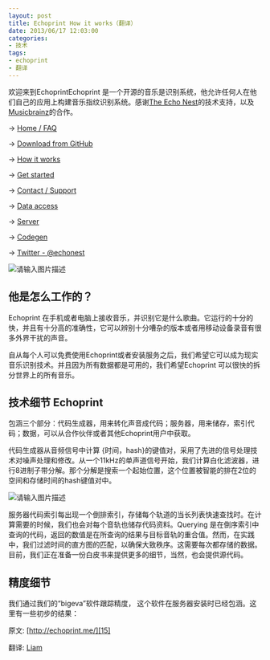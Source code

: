 ```yaml
---
layout: post
title: Echoprint How it works（翻译）
date: 2013/06/17 12:03:00
categories: 
- 技术
tags: 
- echoprint
- 翻译
---
```


欢迎来到EchoprintEchoprint 是一个开源的音乐是识别系统，他允许任何人在他们自己的应用上构建音乐指纹识别系统。感谢[The Echo Nest][1]的技术支持，以及[Musicbrainz][2]的合作。 

→ [Home / FAQ][3]

→ [Download from GitHub][4]

→ [How it works][5]

→ [Get started][6]

→ [Contact / Support][7]

→ [Data access][8]

→ [Server][9]

→ [Codegen][10]

→ [Twitter - @echonest][11]

![请输入图片描述][12] 

## 他是怎么工作的？ 

Echoprint 在手机或者电脑上接收音乐，并识别它是什么歌曲。它运行的十分的快，并且有十分高的准确性，它可以辨别十分嘈杂的版本或者用移动设备录音有很多外界干扰的声音。 

自从每个人可以免费使用Echoprint或者安装服务之后，我们希望它可以成为现实音乐识别技术。并且因为所有数据都是可用的，我们希望Echoprint 可以很快的拆分世界上的所有音乐。 

## 技术细节 Echoprint 

包涵三个部分：代码生成器，用来转化声音成代码；服务器，用来储存，索引代码；数据，可以从合作伙伴或者其他Echoprint用户中获取。 

代码生成器从音频信号中计算 {时间，hash}的键值对，采用了先进的信号处理技术对噪声处理和修改。从一个11kHz的单声道信号开始，我们计算白化滤波器，进行8进制子带分解。那个分解是搜索一个起始位置，这个位置被智能的排在2位的空间和存储时间的hash键值对中。 

![请输入图片描述][13]

服务器代码索引每出现一个倒排索引，存储每个轨道的当长列表快速查找时。在计算需要的时候，我们也会对每个音轨也储存代码资料。Querying 是在倒序索引中查询的代码，返回的数值是在所查询的结果与目标音轨的重合值。然而，在实践中，我们过滤时间的直方图的匹配，以确保大致秩序。这需要每次都存储的数据。 目前，我们正在准备一份白皮书来提供更多的细节，当然，也会提供源代码。 

## 精度细节 

我们通过我们的“bigeva”软件跟踪精度， 这个软件在服务器安装时已经包涵。这里有一些初步的结果： 

<script src="https://gist.github.com/1041616.js?file=gistfile1.txt"></script>

原文: [http://echoprint.me/][15] 

翻译: [Liam][16]

 [1]: http://the.echonest.com/

 [2]: http://musicbrainz.org/

 [3]: http://blog.naaln.com/2013/06/echoprint-home-faq-translations

 [4]: http://github.com/echonest/

 [5]: http://blog.naaln.com/2013/06/echoprint-how-it-works-translation

 [6]: http://blog.naaln.com/2013/06/echoprint-get-started-translate

 [7]: http://echoprint.me/contact

 [8]: http://blog.naaln.com/2013/06/echoprint-data-access-translation

 [9]: http://blog.naaln.com/2013/06/echoprint-server-translation

 [10]: http://blog.naaln.com/2013/06/echoprint-codegen-translation

 [11]: http://twitter.com/echonest

 [12]: http://ww4.sinaimg.cn/large/006tNc79gw1f5123huzanj306y028748

 [13]: http://ww3.sinaimg.cn/large/006tNc79gw1f512mu72ebj30g108h0te

 [14]: http://musicbrainz.org/

 [15]: http://echoprint.me/how

 [16]: http://blog.naaln.com/2013/06/echoprint-how-it-works-translation

